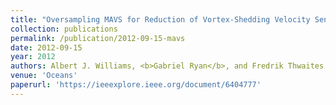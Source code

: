 ```yaml
---
title: "Oversampling MAVS for Reduction of Vortex-Shedding Velocity Sensing Noise"
collection: publications
permalink: /publication/2012-09-15-mavs
date: 2012-09-15
year: 2012
authors: Albert J. Williams, <b>Gabriel Ryan</b>, and Fredrik Thwaites
venue: 'Oceans'
paperurl: 'https://ieeexplore.ieee.org/document/6404777'
---
```


